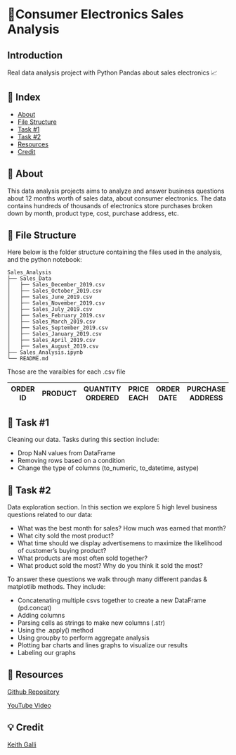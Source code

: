 # 📱Consumer Electronics Sales Analysis

## Introduction
Real data analysis project with Python Pandas about sales electronics 📈 

## 📒 Index
- [About](#beginner-about)
- [File Structure](#file_folder-file-structure)
- [Task #1](#wrench-task-#1)
- [Task #2](#wrench-task-#2)
- [Resources](#💾-resources)
- [Credit](#💡-credit)


##  📄 About
This data analysis projects aims to analyze and answer business questions about 12 months worth of sales data, about consumer electronics. The data contains hundreds of thousands of electronics store purchases broken down by month, product type, cost, purchase address, etc.

##  📁 File Structure
Here below is the folder structure containing the files used in the analysis, and the python notebook:

```
Sales_Analysis
├── Sales_Data
│   ├── Sales_December_2019.csv
│   ├── Sales_October_2019.csv
│   ├── Sales_June_2019.csv
│   ├── Sales_November_2019.csv
│   ├── Sales_July_2019.csv
│   ├── Sales_February_2019.csv
│   ├── Sales_March_2019.csv
│   ├── Sales_September_2019.csv
│   ├── Sales_January_2019.csv
│   ├── Sales_April_2019.csv
│   ├── Sales_August_2019.csv
├── Sales_Analysis.ipynb
└── README.md
```

Those are the varaibles for each .csv file

| ORDER ID | PRODUCT | QUANTITY ORDERED | PRICE EACH | ORDER DATE | PURCHASE ADDRESS 
|----|------------|-------|-------|-------|-------|


##  🔧 Task #1
Cleaning our data. Tasks during this section include:

- Drop NaN values from DataFrame
- Removing rows based on a condition
- Change the type of columns (to_numeric, to_datetime, astype)

##  🔧 Task #2
Data exploration section. In this section we explore 5 high level business questions related to our data:

- What was the best month for sales? How much was earned that month?
- What city sold the most product?
- What time should we display advertisemens to maximize the likelihood of customer’s buying product?
- What products are most often sold together?
- What product sold the most? Why do you think it sold the most?

To answer these questions we walk through many different pandas & matplotlib methods. They include:

- Concatenating multiple csvs together to create a new DataFrame (pd.concat)
- Adding columns
- Parsing cells as strings to make new columns (.str)
- Using the .apply() method
- Using groupby to perform aggregate analysis
- Plotting bar charts and lines graphs to visualize our results
- Labeling our graphs

##  💾 Resources
[Github Repository](https://github.com/KeithGalli/Pandas-Data-Science-Tasks) 

[YouTube Video](https://www.youtube.com/watch?v=eMOA1pPVUc4&t=802s)

## 💡 Credit
[Keith Galli](https://github.com/KeithGalli)


